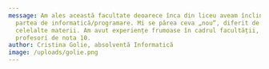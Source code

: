 ```yaml
---
message: Am ales această facultate deoarece înca din liceu aveam înclinații spre
  partea de informatică/programare. Mi se părea ceva „nou“, diferit de toate
  celelalte materii. Am avut experiențe frumoase în cadrul facultății, cu
  profesori de nota 10.
author: Cristina Golie, absolventă Informatică
image: /uploads/golie.png
---
```

